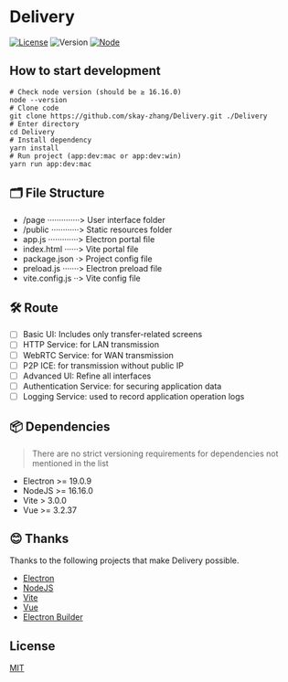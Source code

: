 # Delivery

[![License](https://img.shields.io/badge/license-MIT-brightgreen.svg)](LICENSE)
![Version](https://img.shields.io/badge/dev-0.0.1-red.svg)
[![Node](https://img.shields.io/badge/node-%E2%89%A516.16.0-blue.svg)](https://nodejs.org/)

## How to start development

```shell
# Check node version (should be ≥ 16.16.0)
node --version
# Clone code
git clone https://github.com/skay-zhang/Delivery.git ./Delivery
# Enter directory
cd Delivery
# Install dependency
yarn install
# Run project (app:dev:mac or app:dev:win)
yarn run app:dev:mac
```

## 🗂 File Structure

* /page ··············> User interface folder
* /public ············> Static resources folder
* app.js ·············> Electron portal file
* index.html ······> Vite portal file
* package.json ·> Project config file
* preload.js ·······> Electron preload file
* vite.config.js ··> Vite config file

## 🛠 Route

* [ ] Basic UI: Includes only transfer-related screens
* [ ] HTTP Service: for LAN transmission
* [ ] WebRTC Service: for WAN transmission
* [ ] P2P ICE: for transmission without public IP
* [ ] Advanced UI: Refine all interfaces
* [ ] Authentication Service: for securing application data
* [ ] Logging Service: used to record application operation logs

## 📦 Dependencies

> There are no strict versioning requirements for dependencies not mentioned in the list

* Electron >= 19.0.9
* NodeJS >= 16.16.0
* Vite > 3.0.0
* Vue >= 3.2.37

## 😊 Thanks
Thanks to the following projects that make Delivery possible.

* [Electron](https://github.com/electron/electron)
* [NodeJS](https://github.com/nodejs/node)
* [Vite](https://github.com/vitejs/vite)
* [Vue](https://github.com/vuejs/vue)
* [Electron Builder](https://github.com/electron-userland/electron-builder)

## License

[MIT](LICENSE)